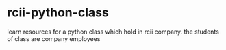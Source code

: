 # rcii-python-class
learn resources for a python class which hold in rcii company. the students of class are company employees
